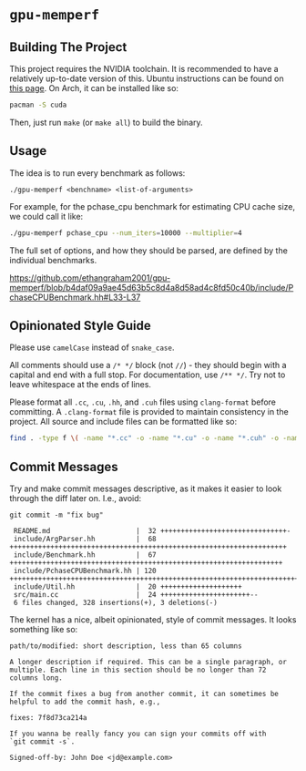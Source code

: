 # `gpu-memperf`

## Building The Project

This project requires the NVIDIA toolchain. It is recommended to have a
relatively up-to-date version of this. Ubuntu instructions can be found on
[this page](https://docs.nvidia.com/cuda/cuda-installation-guide-linux/). On
Arch, it can be installed like so:

```sh
pacman -S cuda
```

Then, just run `make` (or `make all`) to build the binary.

## Usage

The idea is to run every benchmark as follows:

```
./gpu-memperf <benchname> <list-of-arguments>
```

For example, for the pchase_cpu benchmark for estimating CPU cache size, we
could call it like:

```sh
./gpu-memperf pchase_cpu --num_iters=10000 --multiplier=4
```

The full set of options, and how they should be parsed, are defined by the
individual benchmarks.

https://github.com/ethangraham2001/gpu-memperf/blob/b4daf09a9ae45d63b5c8d4a8d58ad4c8fd50c40b/include/PchaseCPUBenchmark.hh#L33-L37

## Opinionated Style Guide

Please use `camelCase` instead of `snake_case`.

All comments should use a `/* */` block (not `//`) - they should begin with a
capital and end with a full stop. For documentation, use `/** */`. Try not to
leave whitespace at the ends of lines.

Please format all `.cc`, `.cu`, `.hh`, and `.cuh` files using `clang-format`
before committing. A `.clang-format` file is provided to maintain consistency in
the project. All source and include files can be formatted like so:

```sh
find . -type f \( -name "*.cc" -o -name "*.cu" -o -name "*.cuh" -o -name "*.hh" \) -exec clang-format -i {} +
```

## Commit Messages

Try and make commit messages descriptive, as it makes it easier to look through
the diff later on. I.e., avoid:

```
git commit -m "fix bug"

 README.md                     |  32 +++++++++++++++++++++++++++++++-
 include/ArgParser.hh          |  68 ++++++++++++++++++++++++++++++++++++++++++++++++++++++++++++++++++++
 include/Benchmark.hh          |  67 +++++++++++++++++++++++++++++++++++++++++++++++++++++++++++++++++++
 include/PchaseCPUBenchmark.hh | 120 ++++++++++++++++++++++++++++++++++++++++++++++++++++++++++++++++++++++++++++++++++++++++++++++++++++++++++++++++++++++++
 include/Util.hh               |  20 ++++++++++++++++++++
 src/main.cc                   |  24 ++++++++++++++++++++++--
 6 files changed, 328 insertions(+), 3 deletions(-)
```

The kernel has a nice, albeit opinionated, style of commit messages. It looks
something like so:

```
path/to/modified: short description, less than 65 columns

A longer description if required. This can be a single paragraph, or
multiple. Each line in this section should be no longer than 72
columns long.

If the commit fixes a bug from another commit, it can sometimes be
helpful to add the commit hash, e.g.,

fixes: 7f8d73ca214a

If you wanna be really fancy you can sign your commits off with
`git commit -s`.

Signed-off-by: John Doe <jd@example.com>
```
